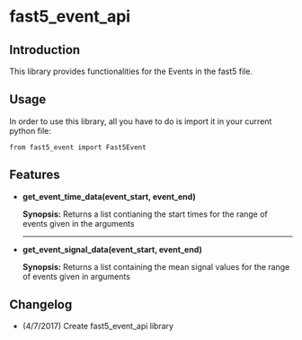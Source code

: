# fast5_event_api

## Introduction

This library provides functionalities for the Events in the fast5 file.


## Usage

In order to use this library, all you have to do is import it in your current python file:

`from fast5_event import Fast5Event`

## Features

- __**get_event_time_data(event_start, event_end)**__

  **Synopsis:** Returns a list contianing the start times for the range of events given in the arguments
  
  ----------------------------------
  
- __**get_event_signal_data(event_start, event_end)**__

  **Synopsis:** Returns a list containing the mean signal values for the range of events given in arguments
  
  
## Changelog
- (4/7/2017) Create fast5_event_api library
